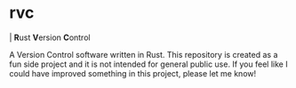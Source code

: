 # rvc

| **R**ust **V**ersion **C**ontrol

A Version Control software written in Rust.
This repository is created as a fun side project and it is not intended for general public use.
If you feel like I could have improved something in this project, please let me know!
